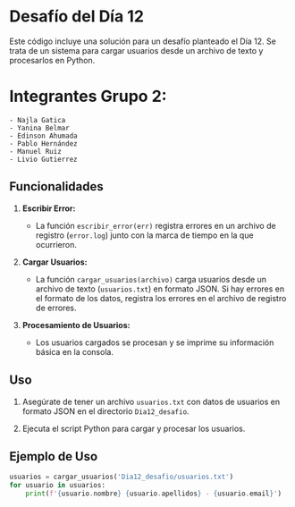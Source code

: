 # Desafío del Día 12

Este código incluye una solución para un desafío planteado el Día 12. Se trata de un sistema para cargar usuarios desde un archivo de texto y procesarlos en Python.

# Integrantes Grupo 2:
    - Najla Gatica
    - Yanina Belmar
    - Edinson Ahumada
    - Pablo Hernández
    - Manuel Ruiz
    - Livio Gutierrez

## Funcionalidades

1. **Escribir Error:**
    - La función `escribir_error(err)` registra errores en un archivo de registro (`error.log`) junto con la marca de tiempo en la que ocurrieron.

2. **Cargar Usuarios:**
    - La función `cargar_usuarios(archivo)` carga usuarios desde un archivo de texto (`usuarios.txt`) en formato JSON. Si hay errores en el formato de los datos, registra los errores en el archivo de registro de errores.

3. **Procesamiento de Usuarios:**
    - Los usuarios cargados se procesan y se imprime su información básica en la consola.

## Uso

1. Asegúrate de tener un archivo `usuarios.txt` con datos de usuarios en formato JSON en el directorio `Dia12_desafio`.

2. Ejecuta el script Python para cargar y procesar los usuarios.

## Ejemplo de Uso

```python
usuarios = cargar_usuarios('Dia12_desafio/usuarios.txt')
for usuario in usuarios:
    print(f'{usuario.nombre} {usuario.apellidos} - {usuario.email}')